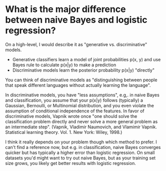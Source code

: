 # What is the major difference between naive Bayes and logistic regression?

On a high-level, I would describe it as "generative vs. discriminative" models.

- Generative classifiers learn a model of joint probabilities p(x, y) and use Bayes rule to calculate p(x|y) to make a prediction
- Discriminative models learn the posterior probability p(x|y) "directly"

You can think of discriminative models as "distinguishing between people that speak different languages without actually learning the language".

In discriminative models, you have "less assumptions", e.g,. in naive Bayes and classification, you assume that your p(x|y) follows (typically) a Gaussian, Bernoulli, or Multinomial distribution, and you even violate the assumption of conditional independence of the features. In favor of discriminative models, Vapnik wrote once "one should solve the classification problem directly and never solve a more general problem as an intermediate step".
(Vapnik, Vladimir Naumovich, and Vlamimir Vapnik. Statistical learning theory. Vol. 1. New York: Wiley, 1998.)

I think it really depends on your problem though which method to prefer. I can't find a reference now, but e.g. in classification, naive Bayes converges quicker but has typically a higher error than logistic regression. On small datasets you'd might want to try out naive Bayes, but as your training set size grows, you likely get better results with logistic regression.
